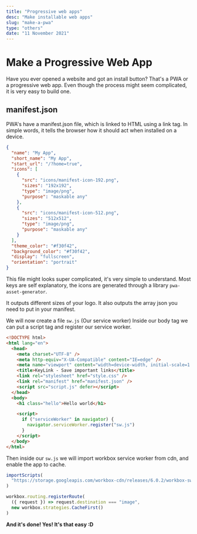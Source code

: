 ```yaml
---
title: "Progressive web apps"
desc: "Make installable web apps"
slug: "make-a-pwa"
type: "others"
date: "11 November 2021"
---
```


# Make a Progressive Web App

Have you ever opened a website and got an install button? That's a PWA or a progressive web app. Even though the process might seem complicated, it is very easy to build one.

## manifest.json

PWA's have a manifest.json file, which is linked to HTML using a link tag. In simple words, it tells the browser how it should act when installed on a device.

```json
{
  "name": "My App",
  "short_name": "My App",
  "start_url": "/?home=true",
  "icons": [
    {
      "src": "icons/manifest-icon-192.png",
      "sizes": "192x192",
      "type": "image/png",
      "purpose": "maskable any"
    },
    {
      "src": "icons/manifest-icon-512.png",
      "sizes": "512x512",
      "type": "image/png",
      "purpose": "maskable any"
    }
  ],
  "theme_color": "#f30f42",
  "background_color": "#f30f42",
  "display": "fullscreen",
  "orientation": "portrait"
}
```

This file might looks super complicated, it's very simple to understand. Most keys are self explanatory, the icons are generated through a library `pwa-asset-generator`.

It outputs different sizes of your logo. It also outputs the array json you need to put in your manifest.

We will now create a file `sw.js` (Our service worker)
Inside our body tag we can put a script tag and register our service worker.

```html
<!DOCTYPE html>
<html lang="en">
  <head>
    <meta charset="UTF-8" />
    <meta http-equiv="X-UA-Compatible" content="IE=edge" />
    <meta name="viewport" content="width=device-width, initial-scale=1.0" />
    <title>KeyLink - Save important links</title>
    <link rel="stylesheet" href="style.css" />
    <link rel="manifest" href="manifest.json" />
    <script src="script.js" defer></script>
  </head>
  <body>
    <h1 class="hello">Hello world</h1>

    <script>
      if ("serviceWorker" in navigator) {
        navigator.serviceWorker.register("sw.js")
      }
    </script>
  </body>
</html>
```

Then inside our `sw.js` we will import workbox service worker from cdn, and enable the app to cache.

```js
importScripts(
  "https://storage.googleapis.com/workbox-cdn/releases/6.0.2/workbox-sw.js"
)

workbox.routing.registerRoute(
  ({ request }) => request.destination === "image",
  new workbox.strategies.CacheFirst()
)
```

**And it's done! Yes! It's that easy :D**
